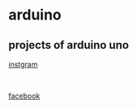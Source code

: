 # arduino



 
<h2> projects of arduino uno </h2>



<a href="https://www.instagram.com/osama_alkassaby/"> 
 <p> instgram </p>

</a>
<br>

<a href="https://www.facebook.com/osamaelqassaby/"> 
 <p>facebook</p> 
 

</a>
